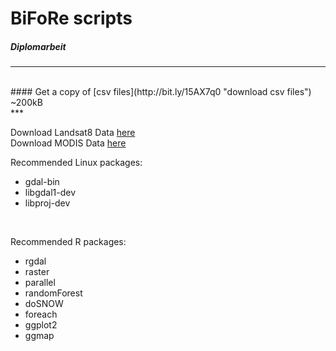 # BiFoRe scripts
##### Diplomarbeit
***
<br/>
#### Get a copy of [csv files](http://bit.ly/15AX7q0 "download csv files") ~200kB
<br/>
***
<br/>

Download Landsat8 Data [here](http://bit.ly/1djjCar "GloVis")<br/>
Download MODIS Data [here](http://1.usa.gov/19Jwfrk "Reverb")


Recommended Linux packages:
+ gdal-bin
+ libgdal1-dev
+ libproj-dev <br/>
<br/>

Recommended R packages:
+ rgdal
+ raster
+ parallel 
+ randomForest
+ doSNOW
+ foreach 
+ ggplot2
+ ggmap
<br/>

